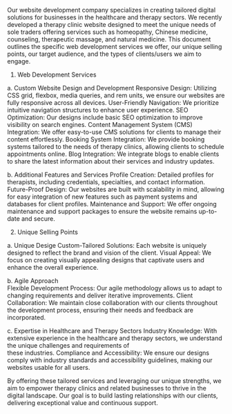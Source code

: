 Our website development company specializes in creating tailored digital solutions for businesses in the healthcare and therapy sectors. We recently developed a therapy clinic website designed to meet the unique needs of sole traders offering services such as homeopathy, Chinese medicine, counseling, therapeutic massage, and natural medicine. This document outlines the specific web development services we offer, our unique selling points, our target audience, and the types of clients/users we aim to engage.

1. Web Development Services
   
  a. Custom Website Design and Development
  Responsive Design: Utilizing CSS grid, flexbox, media queries, and rem units, we ensure our websites are fully responsive across all devices.
  User-Friendly Navigation: We prioritize intuitive navigation structures to enhance user experience.
  SEO Optimization: Our designs include basic SEO optimization to improve visibility on search engines.
  Content Management System (CMS) Integration: We offer easy-to-use CMS solutions for clients to manage their content effortlessly.
  Booking System Integration: We provide booking systems tailored to the needs of therapy clinics, allowing clients to schedule appointments 
  online.
  Blog Integration: We integrate blogs to enable clients to share the latest information about their services and industry updates.

  b. Additional Features and Services
  Profile Creation: Detailed profiles for therapists, including credentials, specialties, and contact information.
  Future-Proof Design: Our websites are built with scalability in mind, allowing for easy integration of new features such as payment systems and 
  databases for client profiles.
  Maintenance and Support: We offer ongoing maintenance and support packages to ensure the website remains up-to-date and secure.
  
2. Unique Selling Points
   
  a. Unique Desige
  Custom-Tailored Solutions: Each website is uniquely designed to reflect the brand and vision of the client.
  Visual Appeal: We focus on creating visually appealing designs that captivate users and enhance the overall experience.
  
  b. Agile Approach  
  Flexible Development Process: Our agile methodology allows us to adapt to changing requirements and deliver iterative improvements.
  Client Collaboration: We maintain close collaboration with our clients throughout the development process, ensuring their needs and feedback 
  are incorporated.
  
  c. Expertise in Healthcare and Therapy Sectors
  Industry Knowledge: With extensive experience in the healthcare and therapy sectors, we understand the unique challenges and requirements of   
  these industries.
  Compliance and Accessibility: We ensure our designs comply with industry standards and accessibility guidelines, making our websites usable for 
  all users.

By offering these tailored services and leveraging our unique strengths, we aim to empower therapy clinics and related businesses to thrive in the digital landscape. Our goal is to build lasting relationships with our clients, delivering exceptional value and continuous support.
